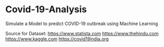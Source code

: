 # Covid-19-Analysis
Simulate a Model to predict COVID-19 outbreak using Machine Learning

 Source for Dataset:
    https://www.statista.com
    https://www.thehindu.com
    https://www.kaggle.com
    https://covid19india.org

